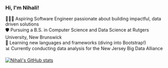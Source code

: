 ### Hi, I'm Nihali!

👩🏽‍💻 Aspiring Software Engineer passionate about building impactful, data driven solutions<br/>
🛡️ Pursuing a B.S. in Computer Science and Data Science at Rutgers University, New Brunswick<br/>
🌱 Learning new languages and frameworks (diving into Bootstrap!)<br/>
📊 Currently conducting data analysis for the New Jersey Big Data Alliance<br/>

<!-- Github stats from https://github.com/anuraghazra/github-readme-stats -->
[![Nihali's GitHub stats](https://github-readme-stats.vercel.app/api?username=nih33&count_private=true&theme=radical&hide_rank=false)](https://github.com/anuraghazra/github-readme-stats)
<!--
**nih33/nih33** is a ✨ _special_ ✨ repository because its `README.md` (this file) appears on your GitHub profile.

Here are some ideas to get you started:

- 🔭 I’m currently working on ...
- 🌱 I’m currently learning ...
- 👯 I’m looking to collaborate on ...
- 🤔 I’m looking for help with ...
- 💬 Ask me about ...
- 📫 How to reach me: ...
- 😄 Pronouns: ...
- ⚡ Fun fact: ...
-->
